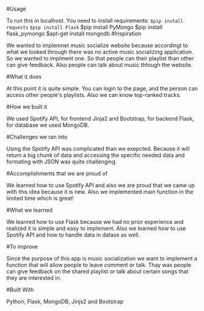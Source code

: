 #Usage

To run this in localhost. You need to install requirements:
`$pip install requests`
`$pip install Flask`
$pip install PyMongo
$pip install flask_pymongo
$apt-get install mongodb
#Inspiration

We wanted to implemnet music socialize website because accordingt to what we looked through there was  no active music socializing application. So we wanted to implment one. So that people can their playlist than other can give feedback. Also people can talk about music thtough the website. 


#What it does

At this point it is quite simple. You can login to the page, and the person can access other people's playlists. Also we can know top-ranked tracks.

#How we built it

We used Spotify API, for frontend Jinja2 and Bootstrap, for backend Flask, for database we used MongoDB.


#Challenges we ran into

Using the Spotify API was complicated than we exepcted. Because it will return a big chunk of data and accessing the specific needed data and formating with JSON was quite challenging. 


#Accomplishments that we are proud of

We learned how to use Spotify API and also we are proud that we came up with this idea because it is new. Also
we implemented main function in the limited time which is great!


#What we learned

We leanred how to use Flask because we had no prior experience and realized it is simple and easy to implement. Also we learned how to use Spotify API and how to handle data in datase as well.


#To improve

Since the purpose of this app is music socialization we want to implement a function that will allow people to leave comment or talk. Thay was people can give feedback on the shared playlist or talk about certain songs that they are interested in.

#Built With

Python, Flask, MongoDB, Jinjs2 and Bootstrap



 
